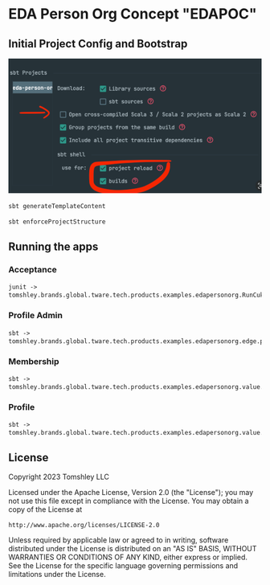 # EDA Person Org Concept "EDAPOC"

## Initial Project Config and Bootstrap

![readme-setup-sbt.png](readme-setup-sbt.png)

```sbt
sbt generateTemplateContent
```

```sbt
sbt enforceProjectStructure
```

## Running the apps

### Acceptance
```
junit -> tomshley.brands.global.tware.tech.products.examples.edapersonorg.RunCukesTest
```

### Profile Admin
```
sbt -> tomshley.brands.global.tware.tech.products.examples.edapersonorg.edge.profileadmin.ProfileAdminServer
```

### Membership
```
sbt -> tomshley.brands.global.tware.tech.products.examples.edapersonorg.value.membership.MembershipServer
```

### Profile
```
sbt -> tomshley.brands.global.tware.tech.products.examples.edapersonorg.value.membership.ProfileServer
```

## License
Copyright 2023 Tomshley LLC

Licensed under the Apache License, Version 2.0 (the "License");
you may not use this file except in compliance with the License.
You may obtain a copy of the License at

    http://www.apache.org/licenses/LICENSE-2.0

Unless required by applicable law or agreed to in writing, software
distributed under the License is distributed on an "AS IS" BASIS,
WITHOUT WARRANTIES OR CONDITIONS OF ANY KIND, either express or implied.
See the License for the specific language governing permissions and
limitations under the License.


